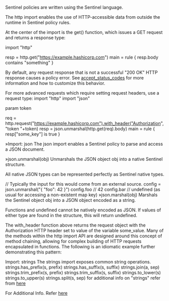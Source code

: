 

Sentinel policies are written using the Sentinel language. 

The http import enables the use of HTTP-accessible data from outside the runtime in Sentinel policy rules.

At the center of the import is the get() function, which issues a GET request and returns a response type:

import "http"

resp = http.get("https://example.hashicorp.com")
main = rule { resp.body contains "something" }

By default, any request response that is not a successful "200 OK" HTTP response causes a policy error. See [accept_status_codes](https://docs.hashicorp.com/sentinel/imports/http/#client-accept_status_codes-list) for more information and how to customize this behavior.


For more advanced requests which require setting request headers, use a request type:
import "http"
import "json"

param token

req = http.request("https://example.hashicorp.com").with_header("Authorization", "token "+token)
resp = json.unmarshal(http.get(req).body)
main = rule { resp["some_key"] is true }



»Import: json
The json import enables a Sentinel policy to parse and access a JSON document.

»json.unmarshal(obj)
Unmarshals the JSON object obj into a native Sentinel structure.

All native JSON types can be represented perfectly as Sentinel native types.

// Typically the input for this would come from an external source.
config = json.unmarshal("{ \"foo\": 42 }")
config.foo // 42
config.bar // undefined (as usual for accessing a non-existent map key)
»json.marshal(obj)
Marshals the Sentinel object obj into a JSON object encoded as a string.

Functions and undefined cannot be natively encoded as JSON. If values of either type are found in the structure, this will return undefined.



The with_header function above returns the request object with the Authorization HTTP header set to value of the variable some_value. Many of the methods within the http import API are designed around this concept of method chaining, allowing for complex building of HTTP requests encapsulated in functions. The following is an idiomatic example further demonstrating this pattern:



Import: strings
The strings import exposes common string operations.
      strings.has_prefix(s, prefix)
      strings.has_suffix(s, suffix)
      strings.join(a, sep)
      strings.trim_prefix(s, prefix)
      strings.trim_suffix(s, suffix)
      strings.to_lower(s)
      strings.to_upper(s)
      strings.split(s, sep)
for additional info on "strings" refer from [here](https://docs.hashicorp.com/sentinel/imports/strings/)


For Additional Info. Refer [here](https://docs.hashicorp.com/sentinel/language/)
